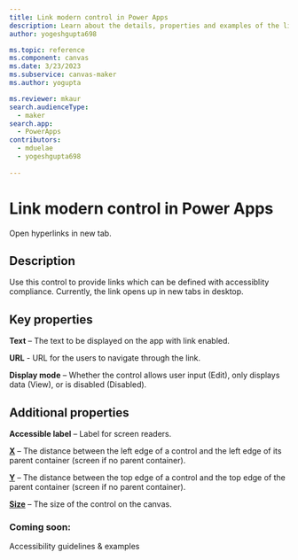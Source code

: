 ```yaml
---
title: Link modern control in Power Apps
description: Learn about the details, properties and examples of the link modern control in Power Apps.
author: yogeshgupta698

ms.topic: reference
ms.component: canvas
ms.date: 3/23/2023
ms.subservice: canvas-maker
ms.author: yogupta

ms.reviewer: mkaur
search.audienceType: 
  - maker
search.app: 
  - PowerApps
contributors:
  - mduelae
  - yogeshgupta698
  
---
```

# Link modern control in Power Apps
Open hyperlinks in new tab.

## Description
Use this control to provide links which can be defined with accessiblity compliance. Currently, the link opens up in new tabs in desktop.

## Key properties
**Text** – The text to be displayed on the app with link enabled.

**URL** - URL for the users to navigate through the link.

**Display mode** – Whether the control allows user input (Edit), only displays data (View), or is disabled (Disabled).


## Additional properties
**Accessible label** – Label for screen readers.

**[X](../properties-size-location.md)** – The distance between the left edge of a control and the left edge of its parent container (screen if no parent container).

**[Y](../properties-size-location.md)** – The distance between the top edge of a control and the top edge of the parent container (screen if no parent container).

**[Size](../properties-text.md)** – The size of the control on the canvas.

### Coming soon:
Accessibility guidelines & examples

